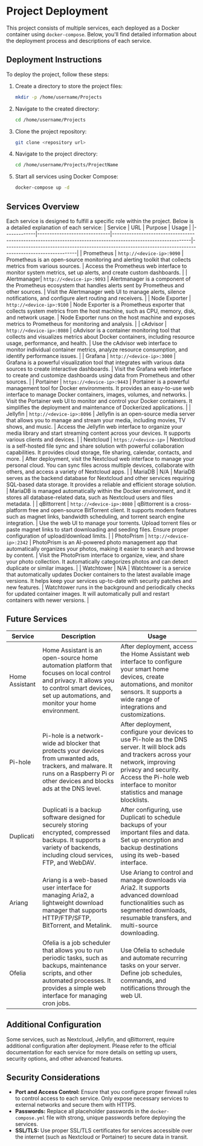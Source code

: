 # Project Deployment

This project consists of multiple services, each deployed as a Docker container using `docker-compose`. Below, you'll find detailed information about the deployment process and descriptions of each service.

## Deployment Instructions

To deploy the project, follow these steps:

1. Create a directory to store the project files:

    ```bash
    mkdir -p /home/username/Projects
    ```

2. Navigate to the created directory:

    ```bash
    cd /home/username/Projects
    ```

3. Clone the project repository:

    ```bash
    git clone <repository url>
    ```

4. Navigate to the project directory:

    ```bash
    cd /home/username/Projects/ProjectName
    ```

5. Start all services using Docker Compose:

    ```bash
    docker-compose up -d
    ```

## Services Overview

Each service is designed to fulfill a specific role within the project. Below is a detailed explanation of each service:
| Service     | URL                          | Purpose                                                                                                      | Usage                                                                                                      |
|-------------|------------------------------|--------------------------------------------------------------------------------------------------------------|------------------------------------------------------------------------------------------------------------|
| Prometheus  | `http://<device-ip>:9090`    | Prometheus is an open-source monitoring and alerting toolkit that collects metrics from various sources.     | Access the Prometheus web interface to monitor system metrics, set up alerts, and create custom dashboards. |
| Alertmanager| `http://<device-ip>:9093`    | Alertmanager is a component of the Prometheus ecosystem that handles alerts sent by Prometheus and other sources. | Visit the Alertmanager web UI to manage alerts, silence notifications, and configure alert routing and receivers. |
| Node Exporter | `http://<device-ip>:9100`    | Node Exporter is a Prometheus exporter that collects system metrics from the host machine, such as CPU, memory, disk, and network usage. | Node Exporter runs on the host machine and exposes metrics to Prometheus for monitoring and analysis. |
| cAdvisor    | `http://<device-ip>:8080`    | cAdvisor is a container monitoring tool that collects and visualizes metrics about Docker containers, including resource usage, performance, and health. | Use the cAdvisor web interface to monitor individual container metrics, analyze resource consumption, and identify performance issues. |
| Grafana     | `http://<device-ip>:3000`    | Grafana is a powerful visualization tool that integrates with various data sources to create interactive dashboards. | Visit the Grafana web interface to create and customize dashboards using data from Prometheus and other sources. |
| Portainer   | `https://<device-ip>:9443`   | Portainer is a powerful management tool for Docker environments. It provides an easy-to-use web interface to manage Docker containers, images, volumes, and networks. | Visit the Portainer web UI to monitor and control your Docker containers. It simplifies the deployment and maintenance of Dockerized applications. |
| Jellyfin    | `http://<device-ip>:8096`    | Jellyfin is an open-source media server that allows you to manage and stream your media, including movies, TV shows, and music. | Access the Jellyfin web interface to organize your media library and start streaming content across your devices. It supports various clients and devices. |
| Nextcloud   | `https://<device-ip>`        | Nextcloud is a self-hosted file sync and share solution with powerful collaboration capabilities. It provides cloud storage, file sharing, calendar, contacts, and more. | After deployment, visit the Nextcloud web interface to manage your personal cloud. You can sync files across multiple devices, collaborate with others, and access a variety of Nextcloud apps. |
| MariaDB     | N/A                          | MariaDB serves as the backend database for Nextcloud and other services requiring SQL-based data storage. It provides a reliable and efficient storage solution. | MariaDB is managed automatically within the Docker environment, and it stores all database-related data, such as Nextcloud users and files metadata. |
| qBittorrent | `http://<device-ip>:8080`    | qBittorrent is a cross-platform free and open-source BitTorrent client. It supports modern features such as magnet links, bandwidth scheduling, and torrent search engine integration. | Use the web UI to manage your torrents. Upload torrent files or paste magnet links to start downloading and seeding files. Ensure proper configuration of upload/download limits. |
| PhotoPrism  | `http://<device-ip>:2342`    | PhotoPrism is an AI-powered photo management app that automatically organizes your photos, making it easier to search and browse by content. | Visit the PhotoPrism interface to organize, view, and share your photo collection. It automatically categorizes photos and can detect duplicate or similar images. |
| Watchtower  | N/A                          | Watchtower is a service that automatically updates Docker containers to the latest available image versions. It helps keep your services up-to-date with security patches and new features. | Watchtower runs in the background and periodically checks for updated container images. It will automatically pull and restart containers with newer versions. |

## Future Services

| Service     | Description                                                                                                           | Usage                                                                                                                                            |
|-------------|-----------------------------------------------------------------------------------------------------------------------|--------------------------------------------------------------------------------------------------------------------------------------------------|
| Home Assistant | Home Assistant is an open-source home automation platform that focuses on local control and privacy. It allows you to control smart devices, set up automations, and monitor your home environment. | After deployment, access the Home Assistant web interface to configure your smart home devices, create automations, and monitor sensors. It supports a wide range of integrations and customizations. |
| Pi-hole     | Pi-hole is a network-wide ad blocker that protects your devices from unwanted ads, trackers, and malware. It runs on a Raspberry Pi or other devices and blocks ads at the DNS level. | After deployment, configure your devices to use Pi-hole as the DNS server. It will block ads and trackers across your network, improving privacy and security. Access the Pi-hole web interface to monitor statistics and manage blocklists. |
| Duplicati  | Duplicati is a backup software designed for securely storing encrypted, compressed backups. It supports a variety of backends, including cloud services, FTP, and WebDAV. | After configuring, use Duplicati to schedule backups of your important files and data. Set up encryption and backup destinations using its web-based interface. |
| Ariang     | Ariang is a web-based user interface for managing Aria2, a lightweight download manager that supports HTTP/FTP/SFTP, BitTorrent, and Metalink. | Use Ariang to control and manage downloads via Aria2. It supports advanced download functionalities such as segmented downloads, resumable transfers, and multi-source downloading. |
| Ofelia     | Ofelia is a job scheduler that allows you to run periodic tasks, such as backups, maintenance scripts, and other automated processes. It provides a simple web interface for managing cron jobs. | Use Ofelia to schedule and automate recurring tasks on your server. Define job schedules, commands, and notifications through the web UI. |

## Additional Configuration

Some services, such as Nextcloud, Jellyfin, and qBittorrent, require additional configuration after deployment. Please refer to the official documentation for each service for more details on setting up users, security options, and other advanced features.

## Security Considerations

- **Port and Access Control:** Ensure that you configure proper firewall rules to control access to each service. Only expose necessary services to external networks and secure them with HTTPS.
- **Passwords:** Replace all placeholder passwords in the `docker-compose.yml` file with strong, unique passwords before deploying the services.
- **SSL/TLS:** Use proper SSL/TLS certificates for services accessible over the internet (such as Nextcloud or Portainer) to secure data in transit.
